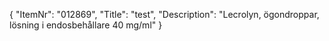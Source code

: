 {
  "ItemNr": "012869",
  "Title": "test",
  "Description": "Lecrolyn, ögondroppar, lösning i endosbehållare 40 mg/ml"
}